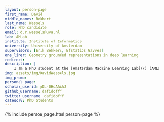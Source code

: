 ```yaml
---
layout: person-page
first_name: David
middle_names: Robbert
last_name: Wessels
role: PhD candidate
email: d.r.wessels@uva.nl
lab: AMLab
institute: Institute of Informatics
university: University of Amsterdam
supervisors: [Erik Bekkers, Efstatios Gavves]
one_liner: Geometry grounded representations in deep learning
redirect: 
description: |
    I am a PhD student at the [Amsterdam Machine Learning Lab](/) (AMLab) under the supervision of [Erik Bekkers](https://ebekkers.github.io/) and co-supervised by [Efstratios Gavves](https://www.egavves.com/) both located at the University of Amsterdam. My research focuses on the intersection of machine learning and geometry, with a particular emphasis on developing data representations grounded in their inherent geometric structures. I am especially interested in applications with tangible real-world impact, such as medical imaging and molecular generation.
img: assets/img/DavidWessels.jpg
img_promo: 
personal_page:
scholar_userid: pDL-0HoAAAAJ
github_username: dafidofff
twitter_username: dafidofff
category: PhD Students 
---
```


{% include person_page.html person=page %}